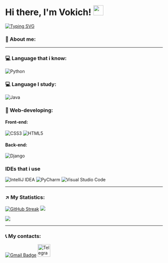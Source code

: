 <h1>Hi there, I'm Vokich!
<img src="https://github.com/blackcater/blackcater/raw/main/images/Hi.gif" height="32"/></h1>
  
[![Typing SVG](https://readme-typing-svg.herokuapp.com?color=%2336BCF7&lines=Python,+Java+and+Web+Developer👀)](https://git.io/typing-svg)



### 🤨 About me:

---

### 💻 Language that i know:
![Python](https://img.shields.io/badge/python-3670A0?style=for-the-badge&logo=python&logoColor=ffdd54)

### 💻 Language I study:
![Java](https://img.shields.io/badge/java-%23ED8B00.svg?style=for-the-badge&logo=openjdk&logoColor=white)

### 🦾 Web-developing:
#### Front-end:
![CSS3](https://img.shields.io/badge/css3-%231572B6.svg?style=for-the-badge&logo=css3&logoColor=white)
![HTML5](https://img.shields.io/badge/html5-%23E34F26.svg?style=for-the-badge&logo=html5&logoColor=white)
#### Back-end:
![Django](https://img.shields.io/badge/django-%23092E20.svg?style=for-the-badge&logo=django&logoColor=white)

### IDEs that i use
![IntelliJ IDEA](https://img.shields.io/badge/IntelliJIDEA-000000.svg?style=for-the-badge&logo=intellij-idea&logoColor=white)
![PyCharm](https://img.shields.io/badge/pycharm-143?style=for-the-badge&logo=pycharm&logoColor=black&color=black&labelColor=green)
![Visual Studio Code](https://img.shields.io/badge/Visual%20Studio%20Code-0078d7.svg?style=for-the-badge&logo=visual-studio-code&logoColor=white)

---

### ↗ My Statistics:
[![GitHub Streak](https://github-readme-streak-stats.herokuapp.com/?user=DenverCoder1)](https://git.io/streak-stats)
![](https://github-profile-summary-cards.vercel.app/api/cards/profile-details?username=Vokich&theme=solarized_dark)

![](https://komarev.com/ghpvc/?username=Vokich&style=flat-square)

---

### 📞 My contacts:
[![Gmail Badge](https://img.shields.io/badge/-Gmail-red?style=flat&logo=Gmail&logoColor=white)](mailto:as.gyach@gmail.com)
<a href="https://t.me/Vokich34" target="_blank">
    <img src="https://cdn-icons-png.flaticon.com/512/2111/2111646.png" width="40" height="40" alt="Telegram"/>
</a>




